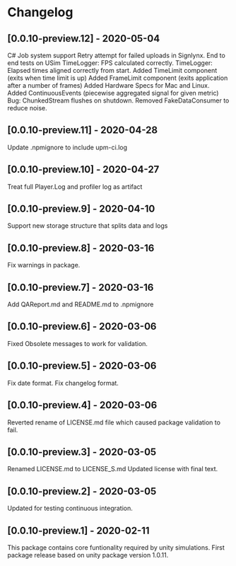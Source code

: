 # Changelog

## [0.0.10-preview.12] - 2020-05-04

C# Job system support
Retry attempt for failed uploads in Signlynx.
End to end tests on USim
TimeLogger: FPS calculated correctly.
TimeLogger: Elapsed times aligned correctly from start.
Added TimeLimit component (exits when time limit is up)
Added FrameLimit component (exits application after a number of frames)
Added Hardware Specs for Mac and Linux.
Added ContinuousEvents (piecewise aggregated signal for given metric)
Bug: ChunkedStream flushes on shutdown.
Removed FakeDataConsumer to reduce noise.

## [0.0.10-preview.11] - 2020-04-28

Update .npmignore to include upm-ci.log

## [0.0.10-preview.10] - 2020-04-27

Treat full Player.Log and profiler log as artifact

## [0.0.10-preview.9] - 2020-04-10

Support new storage structure that splits data and logs

## [0.0.10-preview.8] - 2020-03-16

Fix warnings in package.

## [0.0.10-preview.7] - 2020-03-16

Add QAReport.md and README.md to .npmignore

## [0.0.10-preview.6] - 2020-03-06

Fixed Obsolete messages to work for validation.

## [0.0.10-preview.5] - 2020-03-06

Fix date format.
Fix changelog format.

## [0.0.10-preview.4] - 2020-03-06

Reverted rename of LICENSE.md file which caused package validation to fail.

## [0.0.10-preview.3] - 2020-03-05

Renamed LICENSE.md to LICENSE_S.md
Updated license with final text.

## [0.0.10-preview.2] - 2020-03-05

Updated for testing continuous integration.

## [0.0.10-preview.1] - 2020-02-11

This package contains core funtionality required by unity simulations.
First package release based on unity package version 1.0.11.
